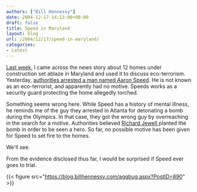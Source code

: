 ```yaml
---
authors: ["Bill Hennessy"]
date: 2004-12-17 14:13:00+00:00
draft: false
title: Speed in Maryland
layout: blog
url: /2004/12/17/speed-in-maryland/
categories:
- Latest
---
```


[Last week](https://blog.billhennessy.com/blogs/hennessys_view/archive/2004/12/06/460.aspx), I came across the news story about 12 homes under construction set ablaze in Maryland and used it to discuss eco-terrorism. Yesterday, [authorities arrested a man named Aaron Speed](https://apnews.myway.com/article/20041217/D871EG3O0.html). He is not known as an eco-terrorist, and apparently had no motive. Speeds works as a security guard protecting the home allegedly torched.




Something seems wrong here. While Speed has a history of mental illness, he reminds me of the guy they arrested in Atlanta for detonating a bomb during the Olympics. In that case, they got the wrong guy by overreaching in the search for a motive. Authorities believed [Richard Jewell ](https://www.historychannel.com/speeches/archive/speech_461.html)planted the bomb in order to be seen a hero. So far, no possible motive has been given for Speed to set fire to the homes.




We'll see.




From the evidence disclosed thus far, I would be surprised if Speed ever goes to trial. 

{{< figure src="https://blog.billhennessy.com/aggbug.aspx?PostID=890" >}}

